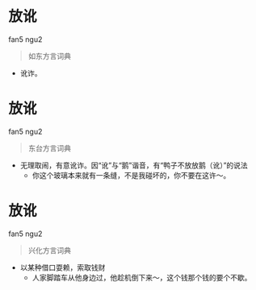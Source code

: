 # 放讹
fan5 ngu2
> 如东方言词典
- 讹诈。

# 放讹
fan5 ngu2
> 东台方言词典
- 无理取闹，有意讹诈。因“讹”与“鹅”谐音，有“鸭子不放放鹅（讹）”的说法
  - 你这个玻璃本来就有一条缝，不是我碰坏的，你不要在这许～。

# 放讹
fan5 ngu2
> 兴化方言词典
- 以某种借口耍赖，索取钱财
  - 人家脚踏车从他身边过，他趁机倒下来～，这个钱那个钱的要个不歇。
